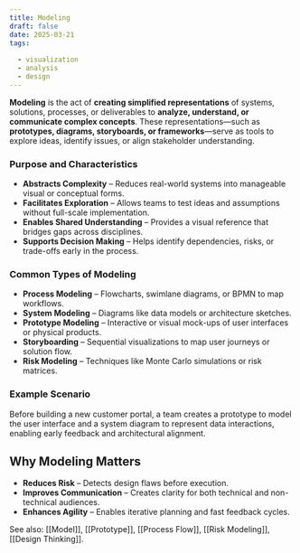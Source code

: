```yaml
---
title: Modeling  
draft: false
date: 2025-03-21  
tags:  
    
  - visualization  
  - analysis  
  - design  
---
```


**Modeling** is the act of **creating simplified representations** of systems, solutions, processes, or deliverables to **analyze, understand, or communicate complex concepts**. These representations—such as **prototypes, diagrams, storyboards, or frameworks**—serve as tools to explore ideas, identify issues, or align stakeholder understanding.

### **Purpose and Characteristics**
- **Abstracts Complexity** – Reduces real-world systems into manageable visual or conceptual forms.
- **Facilitates Exploration** – Allows teams to test ideas and assumptions without full-scale implementation.
- **Enables Shared Understanding** – Provides a visual reference that bridges gaps across disciplines.
- **Supports Decision Making** – Helps identify dependencies, risks, or trade-offs early in the process.

### **Common Types of Modeling**
- **Process Modeling** – Flowcharts, swimlane diagrams, or BPMN to map workflows.
- **System Modeling** – Diagrams like data models or architecture sketches.
- **Prototype Modeling** – Interactive or visual mock-ups of user interfaces or physical products.
- **Storyboarding** – Sequential visualizations to map user journeys or solution flow.
- **Risk Modeling** – Techniques like Monte Carlo simulations or risk matrices.

### **Example Scenario**
Before building a new customer portal, a team creates a prototype to model the user interface and a system diagram to represent data interactions, enabling early feedback and architectural alignment.

## Why Modeling Matters

- **Reduces Risk** – Detects design flaws before execution.
- **Improves Communication** – Creates clarity for both technical and non-technical audiences.
- **Enhances Agility** – Enables iterative planning and fast feedback cycles.

See also: [[Model]], [[Prototype]], [[Process Flow]], [[Risk Modeling]], [[Design Thinking]].
